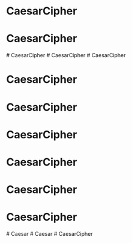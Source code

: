 # CaesarCipher
# CaesarCipher
#   C a e s a r C i p h e r  
 #   C a e s a r C i p h e r  
 # CaesarCipher
# CaesarCipher
# CaesarCipher
# CaesarCipher
# CaesarCipher
# CaesarCipher
# CaesarCipher
#   C a e s a r  
 #   C a e s a r  
 #   C a e s a r C i p h e r  
 